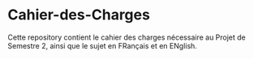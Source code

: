 # Cahier-des-Charges

Cette repository contient le cahier des charges nécessaire au Projet de Semestre 2, ainsi que le sujet en FRançais et en ENglish.

